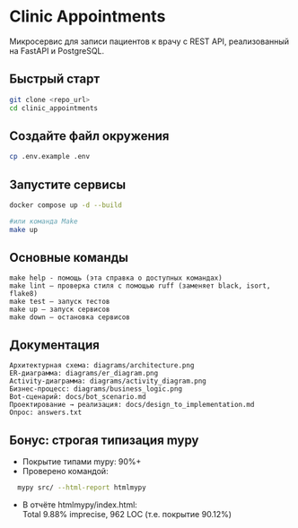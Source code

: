 # Clinic Appointments
Микросервис для записи пациентов к врачу с REST API, реализованный на FastAPI и PostgreSQL.

## Быстрый старт
```bash
git clone <repo_url>
cd clinic_appointments
```

## Создайте файл окружения

```bash
cp .env.example .env
```

## Запустите сервисы

```bash
docker compose up -d --build

#или команда Make
make up
```

## Основные команды

    make help - помощь (эта справка о доступных командах)
    make lint — проверка стиля c помощью ruff (заменяет black, isort, flake8)
    make test — запуск тестов
    make up — запуск сервисов
    make down — остановка сервисов

## Документация

    Архитектурная схема: diagrams/architecture.png
    ER-диаграмма: diagrams/er_diagram.png
    Activity-диаграмма: diagrams/activity_diagram.png
    Бизнес-процесс: diagrams/business_logic.png
    Bot-сценарий: docs/bot_scenario.md
    Проектирование → реализация: docs/design_to_implementation.md
    Опрос: answers.txt

## Бонус: строгая типизация mypy

- Покрытие типами mypy: 90%+
- Проверено командой:
```bash
  mypy src/ --html-report htmlmypy
```
- В отчёте htmlmypy/index.html:  
  Total 9.88% imprecise, 962 LOC (т.е. покрытие 90.12%)
